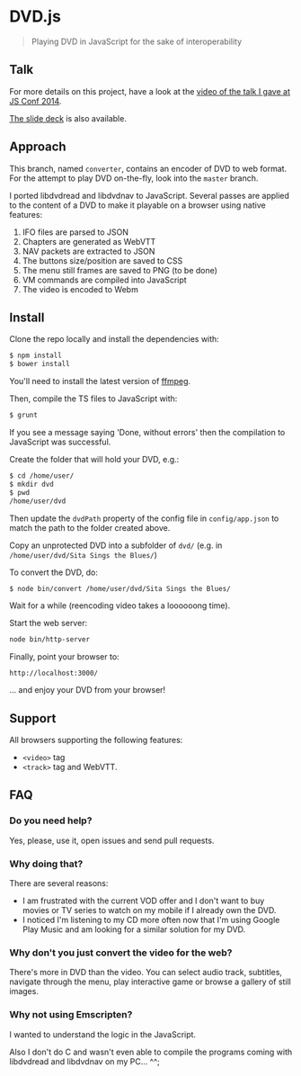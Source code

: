 # DVD.js

> Playing DVD in JavaScript for the sake of interoperability

## Talk

For more details on this project, have a look at the [video of the talk I gave
at JS Conf 2014](https://www.youtube.com/watch?v=lb-8euLqfRg).

[The slide deck](https://gmarty.github.io/jsconf-2014-talk-play-dvd-in-js/) is
also available.

## Approach

This branch, named `converter`, contains an encoder of DVD to web format. For
the attempt to play DVD on-the-fly, look into the `master` branch.

I ported libdvdread and libdvdnav to JavaScript. Several passes are applied to
the content of a DVD to make it playable on a browser using native features:

1. IFO files are parsed to JSON
2. Chapters are generated as WebVTT
3. NAV packets are extracted to JSON
4. The buttons size/position are saved to CSS
5. The menu still frames are saved to PNG (to be done)
6. VM commands are compiled into JavaScript
7. The video is encoded to Webm

## Install

Clone the repo locally and install the dependencies with:
```bash
$ npm install
$ bower install
```

You'll need to install the latest version of [ffmpeg](http://ffmpeg.org/).

Then, compile the TS files to JavaScript with:
```bash
$ grunt
```

If you see a message saying 'Done, without errors' then the compilation to
JavaScript was successful.

Create the folder that will hold your DVD, e.g.:
```bash
$ cd /home/user/
$ mkdir dvd
$ pwd
/home/user/dvd
```

Then update the `dvdPath` property of the config file in `config/app.json` to
match the path to the folder created above.

Copy an unprotected DVD into a subfolder of `dvd/` (e.g. in
`/home/user/dvd/Sita Sings the Blues/`)

To convert the DVD, do:
```bash
$ node bin/convert /home/user/dvd/Sita Sings the Blues/
```

Wait for a while (reencoding video takes a loooooong time).

Start the web server:
```bash
node bin/http-server
```

Finally, point your browser to:
```
http://localhost:3000/
```

... and enjoy your DVD from your browser!

## Support

All browsers supporting the following features:

* `<video>` tag
* `<track>` tag and WebVTT.

## FAQ

### Do you need help?

Yes, please, use it, open issues and send pull requests.

### Why doing that?

There are several reasons:

* I am frustrated with the current VOD offer and I don't want to buy movies
or TV series to watch on my mobile if I already own the DVD.
* I noticed I'm listening to my CD more often now that I'm using Google Play
Music and am looking for a similar solution for my DVD.

### Why don't you just convert the video for the web?

There's more in DVD than the video. You can select audio track, subtitles,
navigate through the menu, play interactive game or browse a gallery of still
images.

### Why not using Emscripten?

I wanted to understand the logic in the JavaScript.

Also I don't do C and wasn't even able to compile the programs coming with
libdvdread and libdvdnav on my PC... ^^;
